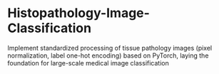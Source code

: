 # Histopathology-Image-Classification
Implement standardized processing of tissue pathology images (pixel normalization, label one-hot encoding) based on PyTorch, laying the foundation for large-scale medical image classification
